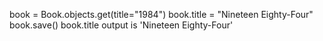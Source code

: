 book = Book.objects.get(title="1984")
book.title = "Nineteen Eighty-Four"
book.save()
book.title
output is 'Nineteen Eighty-Four'